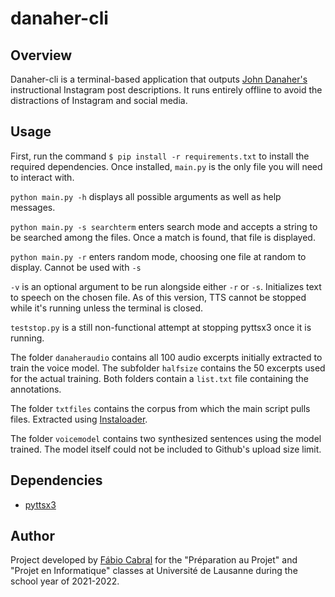 # danaher-cli

## Overview
Danaher-cli is a terminal-based application that outputs [John Danaher's](https://www.instagram.com/danaherjohn/) instructional  Instagram post descriptions. It runs entirely offline to avoid the distractions of Instagram and social media.

## Usage
First, run the command `$ pip install -r requirements.txt` to install the required dependencies.
Once installed, `main.py` is the only file you will need to interact with. 

`python main.py -h` displays all possible arguments as well as help messages.

`python main.py -s searchterm` enters search mode and accepts a string to be searched among the files. Once a match is found, that file is displayed. 

`python main.py -r` enters random mode, choosing one file at random to display. Cannot be used with `-s`

`-v` is an optional argument to be run alongside either `-r` or `-s`. Initializes text to speech on the chosen file. As of this version, TTS cannot be stopped while it's running unless the terminal is closed.

`teststop.py` is a still non-functional attempt at stopping pyttsx3 once it is running. 

The folder `danaheraudio` contains all 100 audio excerpts initially extracted to train the voice model. The subfolder `halfsize` contains the 50 excerpts used for the actual training. Both folders contain a `list.txt` file containing the annotations.

The folder `txtfiles` contains the corpus from which the main script pulls files. Extracted using [Instaloader](https://instaloader.github.io/).

The folder `voicemodel` contains two synthesized sentences using the model trained. The model itself could not be included to Github's upload size limit.

## Dependencies
* [pyttsx3](https://github.com/nateshmbhat/pyttsx3)

## Author

Project developed by [Fábio Cabral](https://github.com/ftorresc/) for the "Préparation au Projet" and "Projet en Informatique" classes at Université de Lausanne during the school year of 2021-2022.

